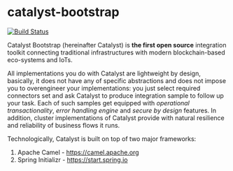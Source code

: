 # catalyst-bootstrap

[![Build Status](https://travis-ci.org/IntellectEU/catalyst-bootstrap.svg?branch=master)](https://travis-ci.org/IntellectEU/catalyst-bootstrap)

Catalyst Bootstrap (hereinafter Catalyst) is **the first open source** integration toolkit connecting traditional infrastructures with modern blockchain-based eco-systems and IoTs.

All implementations you do with Catalyst are lightweight by design, basically, it does not have any of specific abstractions and does not impose you to overengineer your implementations: you just select required connectors set and ask Catalyst to produce integration sample to follow up your task. Each of such samples get equipped with *operational transactionality*, *error handling engine* and *secure by design* features. In addition, cluster implementations of Catalyst provide with natural resilience and reliability of business flows it runs.

Technologically, Catalyst is built on top of two major frameworks:
1. Apache Camel - https://camel.apache.org
2. Spring Initializr - https://start.spring.io
